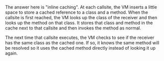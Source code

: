 The answer here is "inline caching". At each callsite, the VM inserts a little
space to store a cached reference to a class and a method. When the callsite is
first reached, the VM looks up the class of the receiver and then looks up the
method on that class. It stores that class and method in the cache next to that
callsite and then invokes the method as normal.

The next time that callsite executes, the VM checks to see if the receiver has
the same class as the cached one. If so, it knows the same method will be
resolved so it uses the cached method directly instead of looking it up again.
